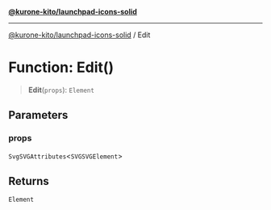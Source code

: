 [**@kurone-kito/launchpad-icons-solid**](../README.md)

***

[@kurone-kito/launchpad-icons-solid](../globals.md) / Edit

# Function: Edit()

> **Edit**(`props`): `Element`

## Parameters

### props

`SvgSVGAttributes`\<`SVGSVGElement`\>

## Returns

`Element`
